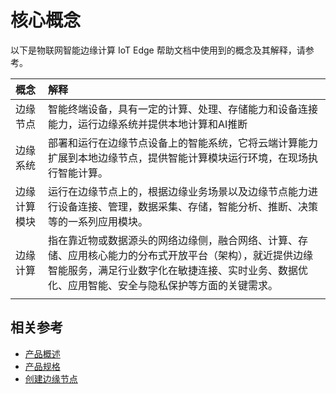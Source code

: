 # 核心概念

以下是物联网智能边缘计算 IoT Edge 帮助文档中使用到的概念及其解释，请参考。

| 概念         | 解释                                                         |
| :----------- | :----------------------------------------------------------- |
| 边缘节点     | 智能终端设备，具有一定的计算、处理、存储能力和设备连接能力，运行边缘系统并提供本地计算和AI推断 |
| 边缘系统     | 部署和运行在边缘节点设备上的智能系统，它将云端计算能力扩展到本地边缘节点，提供智能计算模块运行环境，在现场执行智能计算。 |
| 边缘计算模块 | 运行在边缘节点上的，根据边缘业务场景以及边缘节点能力进行设备连接、管理，数据采集、存储，智能分析、推断、决策等的一系列应用模块。 |
| 边缘计算     | 指在靠近物或数据源头的网络边缘侧，融合网络、计算、存储、应用核心能力的分布式开放平台（架构），就近提供边缘智能服务，满足行业数字化在敏捷连接、实时业务、数据优化、应用智能、安全与隐私保护等方面的关键需求。 |
|              |                                                              |

## 相关参考

- [产品概述](../Introduction/Product-Overview.md)
- [产品规格](../Introduction/Specifications.md)
- [创建边缘节点](../Getting-Started/Create-Edgenode.md)
